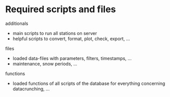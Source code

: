 # Required scripts and files

additionals
- main scripts to run all stations on server
- helpful scripts to convert, format, plot, check, export, ...

files
- loaded data-files with parameters, filters, timestamps, ...
- maintenance, snow periods, ...

functions
- loaded functions of all scripts of the database for everything concerning datacrunching, ...